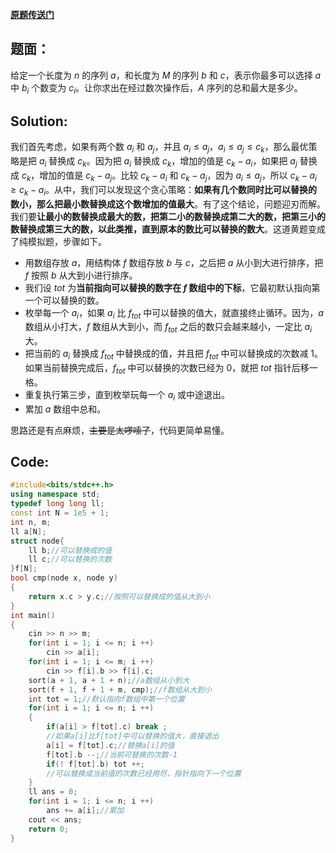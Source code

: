 [**原题传送门**](https://www.luogu.com.cn/problem/AT_abc127_d)
## 题面：
给定一个长度为 $n$ 的序列 $a$，和长度为 $M$ 的序列 $b$ 和 $c$，表示你最多可以选择 $a$ 中 $b_i$ 个数变为 $c_i$。让你求出在经过数次操作后，$A$ 序列的总和最大是多少。
## Solution:
我们首先考虑，如果有两个数 $a_i$ 和 $a_j$，并且 $a_i \le a_j$，$a_i \le a_j \le c_k$，那么最优策略是把 $a_i$ 替换成 $c_k$。因为把 $a_i$ 替换成 $c_k$，增加的值是 $c_k - a_i$，如果把 $a_j$ 替换成 $c_k$，增加的值是 $c_k - a_j$。比较 $c_k - a_i$ 和 $c_k - a_j$，因为 $a_i \le a_j$，所以 $c_k - a_i \ge c_k - a_i$。从中，我们可以发现这个贪心策略：**如果有几个数同时比可以替换的数小，那么把最小数替换成这个数增加的值最大**。有了这个结论，问题迎刃而解。我们要**让最小的数替换成最大的数，把第二小的数替换成第二大的数，把第三小的数替换成第三大的数，以此类推，直到原本的数比可以替换的数大**。这道黄题变成了纯模拟题，步骤如下。

- 用数组存放 $a$，用结构体 $f$ 数组存放 $b$ 与 $c$，之后把 $a$ 从小到大进行排序，把 $f$ 按照 $b$ 从大到小进行排序。
- 我们设 $tot$ 为**当前指向可以替换的数字在 $f$ 数组中的下标**，它最初默认指向第一个可以替换的数。
- 枚举每一个 $a_i$，如果 $a_i$ 比 $f_{tot}$ 中可以替换的值大，就直接终止循环。因为，$a$ 数组从小打大，$f$ 数组从大到小，而 $f_{tot}$ 之后的数只会越来越小，一定比 $a_i$ 大。
- 把当前的 $a_i$ 替换成 $f_{tot}$ 中替换成的值，并且把 $f_{tot}$ 中可以替换成的次数减 $1$。如果当前替换完成后，$f_{tot}$ 中可以替换的次数已经为 $0$，就把 $tot$ 指针后移一格。
- 重复执行第三步，直到枚举玩每一个 $a_i$ 或中途退出。
- 累加 $a$ 数组中总和。

思路还是有点麻烦，~~主要是太啰嗦了~~，代码更简单易懂。
## Code:
```cpp
#include<bits/stdc++.h>
using namespace std;
typedef long long ll;
const int N = 1e5 + 1;
int n, m;
ll a[N];
struct node{
	ll b;//可以替换成的值 
	ll c;//可以替换的次数 
}f[N];
bool cmp(node x, node y) 
{
	return x.c > y.c;//按照可以替换成的值从大到小 
}
int main()
{
	cin >> n >> m;
	for(int i = 1; i <= n; i ++)
		cin >> a[i];
	for(int i = 1; i <= m; i ++)
		cin >> f[i].b >> f[i].c;
	sort(a + 1, a + 1 + n);//a数组从小到大 
	sort(f + 1, f + 1 + m, cmp);//f数组从大到小 
	int tot = 1;//默认指向f数组中第一个位置 
	for(int i = 1; i <= n; i ++)
	{
		if(a[i] > f[tot].c) break ;
		//如果a[i]比f[tot]中可以替换的值大，直接退出 
		a[i] = f[tot].c;//替换a[i]的值 
		f[tot].b --;//当前可替换的次数-1 
		if(! f[tot].b) tot ++;
		//可以替换成当前值的次数已经用尽，指针指向下一个位置 
	}
	ll ans = 0;
	for(int i = 1; i <= n; i ++)
		ans += a[i];//累加 
	cout << ans;
	return 0;
}

```
